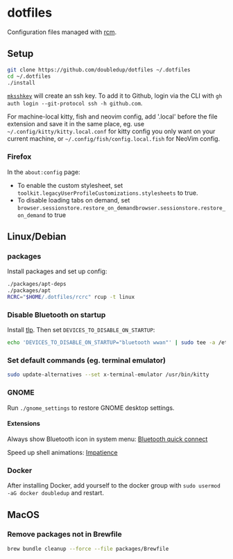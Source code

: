 # dotfiles

Configuration files managed with [rcm](https://github.com/thoughtbot/rcm).

## Setup

```sh
git clone https://github.com/doubledup/dotfiles ~/.dotfiles
cd ~/.dotfiles
./install
```

[`mksshkey`](local/bin/mksshkey) will create an ssh key. To add it to Github,
login via the CLI with `gh auth login --git-protocol ssh -h github.com`.

For machine-local kitty, fish and neovim config, add '.local' before the file
extension and save it in the same place, eg. use
`~/.config/kitty/kitty.local.conf` for kitty config you only want on your
current machine, or `~/.config/fish/config.local.fish` for NeoVim config.

### Firefox

In the `about:config` page:
- To enable the custom stylesheet, set
  `toolkit.legacyUserProfileCustomizations.stylesheets` to true.
- To disable loading tabs on demand, set
  `browser.sessionstore.restore_on_demandbrowser.sessionstore.restore_on_demand`
  to true

## Linux/Debian

<!-- TODO: move this to the install script -->
<!-- TODO: try out https://github.com/rbreaves/kinto -->
<!-- TODO: use treesitter for all syntax highlighting -->

### packages

Install packages and set up config:

```sh
./packages/apt-deps
./packages/apt
RCRC="$HOME/.dotfiles/rcrc" rcup -t linux
```

### Disable Bluetooth on startup

Install [tlp](https://linrunner.de/tlp). Then set `DEVICES_TO_DISABLE_ON_STARTUP`:

```sh
echo 'DEVICES_TO_DISABLE_ON_STARTUP="bluetooth wwan"' | sudo tee -a /etc/tlp.conf >/dev/null
```

### Set default commands (eg. terminal emulator)

```sh
sudo update-alternatives --set x-terminal-emulator /usr/bin/kitty
```

### GNOME

Run `./gnome_settings` to restore GNOME desktop settings.

#### Extensions

Always show Bluetooth icon in system menu:
[Bluetooth quick connect](https://extensions.gnome.org/extension/1401/bluetooth-quick-connect/)

Speed up shell animations:
[Impatience](https://extensions.gnome.org/extension/277/impatience/)

### Docker

After installing Docker, add yourself to the docker group with
`sudo usermod -aG docker doubledup` and restart.

## MacOS

### Remove packages not in Brewfile

```sh
brew bundle cleanup --force --file packages/Brewfile
```
